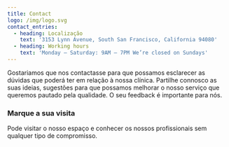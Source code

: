```yaml
---
title: Contact
logo: /img/logo.svg
contact_entries:
  - heading: Localização
    text: '3153 Lynn Avenue, South San Francisco, California 94080'
  - heading: Working hours
    text: 'Monday – Saturday: 9AM – 7PM We’re closed on Sundays'
---
```

Gostariamos que nos contactasse para que possamos esclarecer
as dúvidas que poderá ter em relação à nossa clínica. Partilhe
connosco as suas ideias, sugestões para que possamos melhorar o nosso
serviço que queremos pautado pela qualidade. O seu feedback é importante para nós.


<h3 class="f4 b lh-title mb2">Marque a sua visita</h3>

Pode visitar o nosso espaço e conhecer os nossos profissionais sem qualquer tipo de compromisso.
